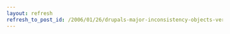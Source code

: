 ```yaml
---
layout: refresh
refresh_to_post_id: /2006/01/26/drupals-major-inconsistency-objects-versus-arrays
---
```

